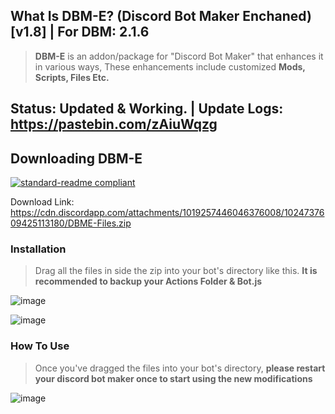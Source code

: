 ## What Is DBM-E? (Discord Bot Maker Enchaned) [v1.8] | For DBM: __2.1.6__
> **DBM-E** is an addon/package for "Discord Bot Maker" that enhances it in various ways, 
> These enhancements include customized **Mods, Scripts, Files Etc.**


## Status: Updated & Working. | Update Logs: https://pastebin.com/zAiuWqzg


## Downloading DBM-E
[![standard-readme compliant](https://img.shields.io/badge/Get/Download-DBME-blueviolet.svg?style=flat-square)](https://cdn.discordapp.com/attachments/1019257446046376008/1024737609425113180/DBME-Files.zip)

Download Link: https://cdn.discordapp.com/attachments/1019257446046376008/1024737609425113180/DBME-Files.zip

### Installation

> Drag all the files in side the zip into your bot's directory like this. **It is recommended to backup your Actions Folder & Bot.js**

![image](https://cdn.discordapp.com/attachments/916317602685546506/1011289457611251802/unknown.png)

![image](https://cdn.discordapp.com/attachments/916317602685546506/1011290474205675542/unknown.png)

### How To Use

> Once you've dragged the files into your bot's directory, **please restart your discord bot maker once to start using the new modifications**

![image](https://cdn.discordapp.com/attachments/916317602685546506/1011290348485615686/unknown.png)
